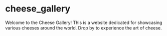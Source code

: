 # cheese_gallery

Welcome to the Cheese Gallery! This is a website dedicated for showcasing various cheeses around the world. Drop by to experience the art of cheese.
